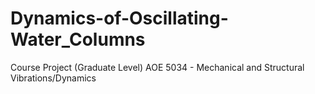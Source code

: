 # Dynamics-of-Oscillating-Water_Columns
Course Project (Graduate Level) AOE 5034 - Mechanical and Structural Vibrations/Dynamics 
